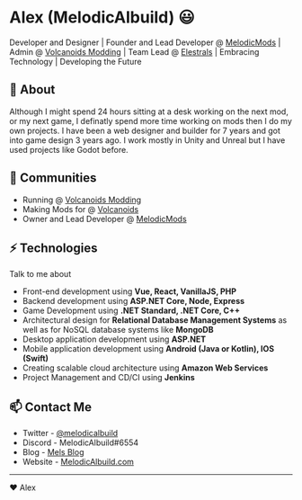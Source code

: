 # Alex (MelodicAlbuild) 😃
Developer and Designer | Founder and Lead Developer @ [MelodicMods](https://github.com/melodicmods) | Admin @ [Volcanoids Modding](https://github.com/VolcanoidsModding) | Team Lead @ [Elestrals](https://www.elestrals.com/) | Embracing Technology | Developing the Future

## 🧐 About
Although I might spend 24 hours sitting at a desk working on the next mod, or my next game, I definatly spend more time working
on mods then I do my own projects. I have been a web designer and builder for 7 years and got into game design 3 years ago. I work 
mostly in Unity and Unreal but I have used projects like Godot before.

## 👯 Communities
- Running @ [Volcanoids Modding](https://discord.gg/volcanoids)
- Making Mods for @ [Volcanoids](https://discord.gg/volcanoids)
- Owner and Lead Developer @ [MelodicMods](https://melodicalbuild.me)

## ⚡ Technologies
Talk to me about
- Front-end development using **Vue, React, VanillaJS, PHP**
- Backend development using **ASP.NET Core, Node, Express**
- Game Development using **.NET Standard, .NET Core, C++**
- Architectural design for **Relational Database Management Systems** as well as for NoSQL database systems like **MongoDB**
- Desktop application development using **ASP.NET**
- Mobile application development using **Android (Java or Kotlin), IOS (Swift)**
- Creating scalable cloud architecture using **Amazon Web Services**
- Project Management and CD/CI using **Jenkins**

## 📫 Contact Me
- Twitter - [@melodicalbuild](https://twitter.com/melodicalbuild)
- Discord - MelodicAlbuild#6554
- Blog - [Mels Blog](https://docs.melodicalbuild.com/blog)
- Website - [MelodicAlbuild.com](https://melodicalbuild.com)

---
❤ Alex
